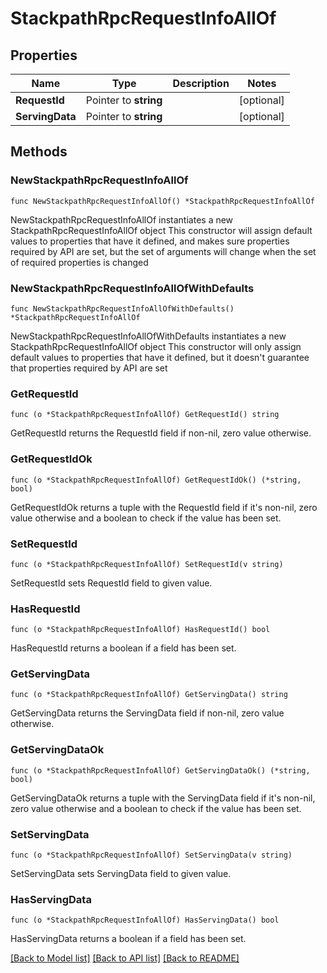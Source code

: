 # StackpathRpcRequestInfoAllOf

## Properties

Name | Type | Description | Notes
------------ | ------------- | ------------- | -------------
**RequestId** | Pointer to **string** |  | [optional] 
**ServingData** | Pointer to **string** |  | [optional] 

## Methods

### NewStackpathRpcRequestInfoAllOf

`func NewStackpathRpcRequestInfoAllOf() *StackpathRpcRequestInfoAllOf`

NewStackpathRpcRequestInfoAllOf instantiates a new StackpathRpcRequestInfoAllOf object
This constructor will assign default values to properties that have it defined,
and makes sure properties required by API are set, but the set of arguments
will change when the set of required properties is changed

### NewStackpathRpcRequestInfoAllOfWithDefaults

`func NewStackpathRpcRequestInfoAllOfWithDefaults() *StackpathRpcRequestInfoAllOf`

NewStackpathRpcRequestInfoAllOfWithDefaults instantiates a new StackpathRpcRequestInfoAllOf object
This constructor will only assign default values to properties that have it defined,
but it doesn't guarantee that properties required by API are set

### GetRequestId

`func (o *StackpathRpcRequestInfoAllOf) GetRequestId() string`

GetRequestId returns the RequestId field if non-nil, zero value otherwise.

### GetRequestIdOk

`func (o *StackpathRpcRequestInfoAllOf) GetRequestIdOk() (*string, bool)`

GetRequestIdOk returns a tuple with the RequestId field if it's non-nil, zero value otherwise
and a boolean to check if the value has been set.

### SetRequestId

`func (o *StackpathRpcRequestInfoAllOf) SetRequestId(v string)`

SetRequestId sets RequestId field to given value.

### HasRequestId

`func (o *StackpathRpcRequestInfoAllOf) HasRequestId() bool`

HasRequestId returns a boolean if a field has been set.

### GetServingData

`func (o *StackpathRpcRequestInfoAllOf) GetServingData() string`

GetServingData returns the ServingData field if non-nil, zero value otherwise.

### GetServingDataOk

`func (o *StackpathRpcRequestInfoAllOf) GetServingDataOk() (*string, bool)`

GetServingDataOk returns a tuple with the ServingData field if it's non-nil, zero value otherwise
and a boolean to check if the value has been set.

### SetServingData

`func (o *StackpathRpcRequestInfoAllOf) SetServingData(v string)`

SetServingData sets ServingData field to given value.

### HasServingData

`func (o *StackpathRpcRequestInfoAllOf) HasServingData() bool`

HasServingData returns a boolean if a field has been set.


[[Back to Model list]](../README.md#documentation-for-models) [[Back to API list]](../README.md#documentation-for-api-endpoints) [[Back to README]](../README.md)


